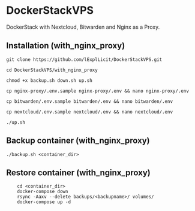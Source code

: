 # DockerStackVPS
DockerStack with Nextcloud, Bitwarden and Nginx as a Proxy.

## Installation (with_nginx_proxy)

```
git clone https://github.com/lExplLicit/DockerStackVPS.git

cd DockerStackVPS/with_nginx_proxy

chmod +x backup.sh down.sh up.sh

cp nginx-proxy/.env.sample nginx-proxy/.env && nano nginx-proxy/.env

cp bitwarden/.env.sample bitwarden/.env && nano bitwarden/.env

cp nextcloud/.env.sample nextcloud/.env && nano nextcloud/.env

./up.sh
```


## Backup container (with_nginx_proxy)

```
./backup.sh <container_dir>
```

## Restore container (with_nginx_proxy)

```
    cd <container_dir>
    docker-compose down
    rsync -Aaxv --delete backups/<backupname>/ volumes/
    docker-compose up -d
```